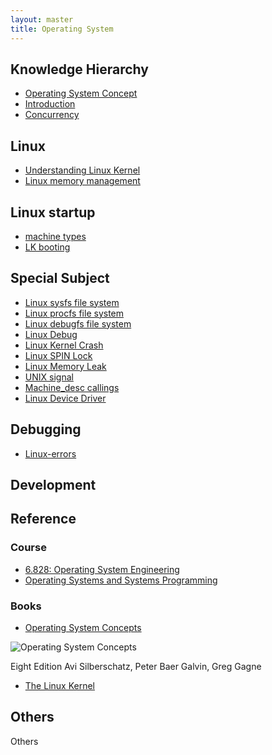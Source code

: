 ```yaml
---
layout: master
title: Operating System
---
```


## Knowledge Hierarchy

* [Operating System Concept](os-concept.html)
* [Introduction](os-concept/os-introduction.html)
* [Concurrency](os-concept/os-concurrency.html)

## Linux

* [Understanding Linux Kernel](linux.html)
* [Linux memory management](Linux-memory-management.html)

## Linux startup

* [machine types](mach-types.html)
* [LK booting](lk.html)

## Special Subject

* [Linux sysfs file system](sysfs.html)
* [Linux procfs file system](procfs.html)
* [Linux debugfs file system](debugfs.html)
* [Linux Debug](debug.html)
* [Linux Kernel Crash](linux-crash.html)
* [Linux SPIN Lock](linux-spinlock.html)
* [Linux Memory Leak](linux-memoryleak.html)
* [UNIX signal](unix-signal.html)
* [Machine_desc callings](machine-desc.html)
* [Linux Device Driver](Linux-driver.html)

## Debugging

* [Linux-errors](Linux-errors.html)

## Development


## Reference

### Course

* [6.828: Operating System Engineering](http://pdos.csail.mit.edu/6.828/2011/)
* [Operating Systems and Systems Programming](http://www-inst.eecs.berkeley.edu/~cs162/sp12/)

### Books

* [Operating System Concepts](http://www.os-book.com/)

![Operating System Concepts](http://codex.cs.yale.edu/avi/os-book/OS8/os8c/images/os8c-cover.jpg)

Eight Edition
Avi Silberschatz, Peter Baer Galvin, Greg Gagne

* [The Linux Kernel](http://www.tldp.org/LDP/tlk/tlk.html)  

## Others

Others

